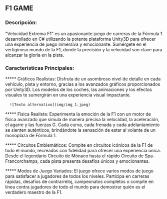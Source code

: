 ## F1 GAME 

### Descripción:

"Velocidad Extrema F1" es un apasionante juego de carreras de la Fórmula 1 desarrollado en C# utilizando la potente plataforma Unity3D para ofrecer una experiencia de juego inmersiva y emocionante. 
Sumérgete en el vertiginoso mundo de la F1, donde la precisión y la velocidad son clave para alcanzar la gloria en la pista.

### Características Principales:

***** Gráficos Realistas: Disfruta de un asombroso nivel de detalle en cada vehículo, pista y entorno, gracias a los avanzados gráficos proporcionados por Unity3D. Los modelos de los coches, 
      las animaciones y los efectos visuales te sumergirán en una experiencia visual impactante.

      ![Texto alternativo](img/img_1.jpeg)

***** Física Realista: Experimenta la emoción de la F1 con un motor de física avanzado que simula de manera precisa la velocidad, la aceleración, 
      el agarre y las fuerzas G. Cada curva, cada frenada y cada adelantamiento se sienten auténticos, brindándote la sensación de estar al volante de un monoplaza de Fórmula 1.

***** Circuitos Emblemáticos: Compite en circuitos icónicos de la F1 de todo el mundo, recreados con fidelidad para ofrecer una experiencia única. 
      Desde el legendario Circuito de Mónaco hasta el rápido Circuito de Spa-Francorchamps, cada pista presenta desafíos únicos y emocionantes.

***** Modos de Juego Variados: El juego ofrece varios modos de juego para satisfacer a jugadores de todos los niveles. Participa en carreras rápidas, desafíos de contrarreloj, 
      campeonatos completos o compite en línea contra jugadores de todo el mundo para demostrar quién es el verdadero maestro de la F1.
